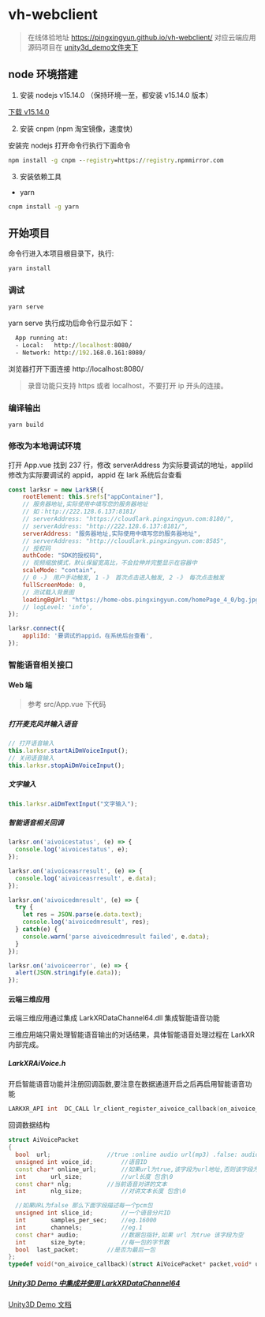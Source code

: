 # vh-webclient

> 在线体验地址 https://pingxingyun.github.io/vh-webclient/
> 对应云端应用源码项目在 [unity3d_demo文件夹下](/unity3d_demo/)

## node 环境搭建

1. 安装 nodejs v15.14.0 （保持环境一至，都安装 v15.14.0 版本）

[下载 v15.14.0](https://nodejs.org/download/release/v15.14.0/)

2. 安装 cnpm (npm 淘宝镜像，速度快)

安装完 nodejs 打开命令行执行下面命令

```cmd
npm install -g cnpm --registry=https://registry.npmmirror.com
```

3. 安装依赖工具

* yarn

```cmd
cnpm install -g yarn
```

## 开始项目

命令行进入本项目根目录下，执行:

```cmd
yarn install
```

### 调试

```cmd
yarn serve
```

yarn serve 执行成功后命令行显示如下：

```cmd
  App running at:
  - Local:   http://localhost:8080/
  - Network: http://192.168.0.161:8080/
```

浏览器打开下面连接 http://localhost:8080/

> 录音功能只支持 https 或者 localhost，不要打开 ip 开头的连接。

### 编译输出

```
yarn build
```

### 修改为本地调试环境

打开 App.vue 找到 237 行，修改 serverAddress 为实际要调试的地址，appliId 修改为实际要调试的 appid，appid 在 lark 系统后台查看

```javascript
const larksr = new LarkSR({
    rootElement: this.$refs["appContainer"],
    // 服务器地址,实际使用中填写您的服务器地址
    // 如：http://222.128.6.137:8181/
    // serverAddress: "https://cloudlark.pingxingyun.com:8180/",
    // serverAddress: "http://222.128.6.137:8181/",
    serverAddress: "服务器地址,实际使用中填写您的服务器地址",
    // serverAddress: "http://cloudlark.pingxingyun.com:8585",
    // 授权码
    authCode: "SDK的授权码",
    // 视频缩放模式，默认保留宽高比，不会拉伸并完整显示在容器中
    scaleMode: "contain",
    // 0 -》 用户手动触发, 1 -》 首次点击进入触发, 2 -》 每次点击触发
    fullScreenMode: 0,
    // 测试载入背景图
    loadingBgUrl: "https://home-obs.pingxingyun.com/homePage_4_0/bg.jpg",
    // logLevel: 'info',
});

larksr.connect({
    appliId: '要调试的appid，在系统后台查看',
});
```

### 智能语音相关接口

#### Web 端

> 参考 src/App.vue 下代码

##### 打开麦克风并输入语音

```javascript
// 打开语音输入
this.larksr.startAiDmVoiceInput();
// 关闭语音输入
this.larksr.stopAiDmVoiceInput();
```

##### 文字输入

```javascript
this.larksr.aiDmTextInput("文字输入");
```

##### 智能语音相关回调

```javascript
larksr.on('aivoicestatus', (e) => {
  console.log('aivoicestatus', e);
});

larksr.on('aivoiceasrresult', (e) => {
  console.log('aivoiceasrresult', e.data);
});

larksr.on('aivoicedmresult', (e) => {
  try {
    let res = JSON.parse(e.data.text);
    console.log('aivoicedmresult', res);
  } catch(e) {
    console.warn('parse aivoicedmresult failed', e.data);
  }
});

larksr.on('aivoiceerror', (e) => {
  alert(JSON.stringify(e.data));
});
```

#### 云端三维应用

云端三维应用通过集成 LarkXRDataChannel64.dll 集成智能语音功能

三维应用端只需处理智能语音输出的对话结果，具体智能语音处理过程在 LarkXR 内部完成。

##### LarkXRAiVoice.h 

开启智能语音功能并注册回调函数,要注意在数据通道开启之后再启用智能语音功能

```c++
LARKXR_API int  DC_CALL lr_client_register_aivoice_callback(on_aivoice_callback cb,void* user_data);
```

回调数据结构

```c++
struct AiVoicePacket
{
  bool	url;				//true :online audio url(mp3) .false: audio pack (pcm)
  unsigned int voice_id;		//语音ID
  const char* online_url;		//如果url为true,该字段为url地址,否则该字段为NULL 
  int	    url_size;			//url长度 包含\0
  const char* nlg;			//当前语音对讲的文本
  int	    nlg_size;			//对讲文本长度 包含\0

  //如果URL为false 那么下面字段描述每一个pcm包
  unsigned int slice_id;		//一个语音分片ID
  int		samples_per_sec;	//eg.16000
  int		channels;		    //eg.1
  const char* audio;			//数据包指针,如果 url 为true 该字段为空
  int		size_byte;			//每一包的字节数
  bool	last_packet;		//是否为最后一包
};
typedef void(*on_aivoice_callback)(struct AiVoicePacket* packet,void* user_data);
```

##### [Unity3D Demo 中集成并使用 LarkXRDataChannel64](./unity3d_demo/)

[Unity3D Demo 文档](./unity3d_demo/README.md)

